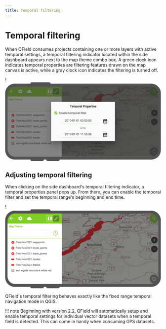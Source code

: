 ```yaml
---
title: Temporal filtering
---
```


# Temporal filtering

When QField consumes projects containing one or more layers with active temporal settings, a temporal filtering indicator located within the side dashboard appears next to the map theme combo box. A green clock icon indicates temporal properties are filtering features drawn on the map canvas is active, while a gray clock icon indicates the filtering is turned off.

!![](../assets/images/temporal-properties.png)

## Adjusting temporal filtering

When clicking on the side dashboard's temporal filtering indicator, a temporal properties panel pops up. From there, you can enable the temporal filter and set the temporal range's beginning and end time. 

!![](../assets/images/temporal-filtering-indicator.png)

QField's temporal filtering behaves exactly like the fixed range temporal navigation mode in QGIS.

!!! note
    Beginning with version 2.2, QField will automatically setup and enable temporal settings for individual vector datasets when a temporal field is detected. This can come in handy when consuming GPS datasets.
